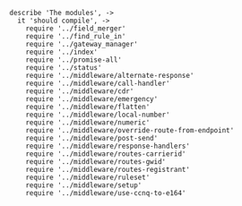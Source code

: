     describe 'The modules', ->
      it 'should compile', ->
        require '../field_merger'
        require '../find_rule_in'
        require '../gateway_manager'
        require '../index'
        require '../promise-all'
        require '../status'
        require '../middleware/alternate-response'
        require '../middleware/call-handler'
        require '../middleware/cdr'
        require '../middleware/emergency'
        require '../middleware/flatten'
        require '../middleware/local-number'
        require '../middleware/numeric'
        require '../middleware/override-route-from-endpoint'
        require '../middleware/post-send'
        require '../middleware/response-handlers'
        require '../middleware/routes-carrierid'
        require '../middleware/routes-gwid'
        require '../middleware/routes-registrant'
        require '../middleware/ruleset'
        require '../middleware/setup'
        require '../middleware/use-ccnq-to-e164'
